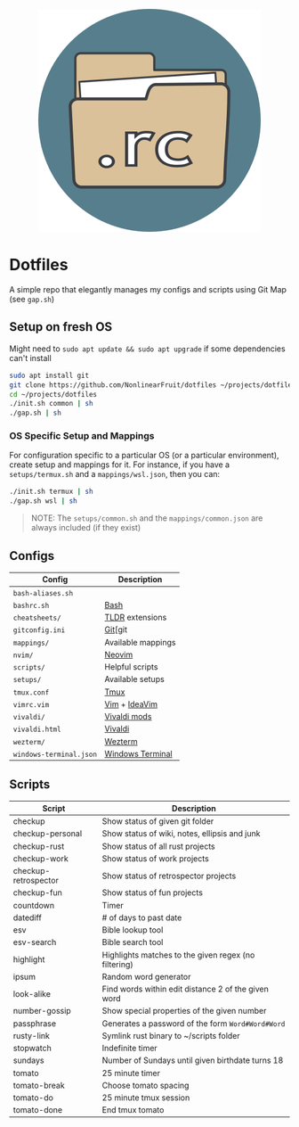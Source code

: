 <p align="center">
  <img src=".icon.png" alt="dotfiles icon" width="400" height="400"/>
</p>

# Dotfiles

A simple repo that elegantly manages my configs and scripts using Git Map (see `gap.sh`)

## Setup on fresh OS

Might need to `sudo apt update && sudo apt upgrade` if some dependencies can't install

```sh
sudo apt install git
git clone https://github.com/NonlinearFruit/dotfiles ~/projects/dotfiles
cd ~/projects/dotfiles
./init.sh common | sh
./gap.sh | sh
```

### OS Specific Setup and Mappings

For configuration specific to a particular OS (or a particular environment), create setup and mappings for it. For instance, if you have a `setups/termux.sh` and a `mappings/wsl.json`, then you can:
```sh
./init.sh termux | sh
./gap.sh wsl | sh
```

> NOTE: The `setups/common.sh` and the `mappings/common.json` are always included (if they exist)

## Configs

| Config                | Description                                  |
| ---                   | ---                                          |
| `bash-aliases.sh` |  |
| `bashrc.sh` | [Bash][bash] |
| `cheatsheets/` | [TLDR][tldr] extensions |
| `gitconfig.ini` | [Git][git |
| `mappings/` | Available mappings |
| `nvim/` | [Neovim][nvim] |
| `scripts/` | Helpful scripts |
| `setups/` | Available setups |
| `tmux.conf` | [Tmux][tmux] |
| `vimrc.vim` | [Vim][vim] + [IdeaVim][ideavim] |
| `vivaldi/` | [Vivaldi mods][vivaldi-mods] |
| `vivaldi.html` | [Vivaldi][vivaldi] |
| `wezterm/` | [Wezterm][wezterm] |
| `windows-terminal.json` | [Windows Terminal][windowsterminal] |

## Scripts

| Script               | Description                                          |
| ---                  | ---                                                  |
| checkup              | Show status of given git folder                      |
| checkup-personal     | Show status of wiki, notes, ellipsis and junk        |
| checkup-rust         | Show status of all rust projects                     |
| checkup-work         | Show status of work projects                         |
| checkup-retrospector | Show status of retrospector projects                 |
| checkup-fun          | Show status of fun projects                          |
| countdown            | Timer                                                |
| datediff             | # of days to past date                               |
| esv                  | Bible lookup tool                                    |
| esv-search           | Bible search tool                                    |
| highlight            | Highlights matches to the given regex (no filtering) |
| ipsum                | Random word generator                                |
| look-alike           | Find words within edit distance 2 of the given word  |
| number-gossip        | Show special properties of the given number          |
| passphrase           | Generates a password of the form `Word#Word#Word`    |
| rusty-link           | Symlink rust binary to ~/scripts folder              |
| stopwatch            | Indefinite timer                                     |
| sundays              | Number of Sundays until given birthdate turns 18     |
| tomato               | 25 minute timer                                      |
| tomato-break         | Choose tomato spacing                                |
| tomato-do            | 25 minute tmux session                               |
| tomato-done          | End tmux tomato                                      |

[bash]: https://savannah.gnu.org/projects/bash/
[git]: https://git-scm.com/docs
[ideavim]: https://github.com/JetBrains/ideavim
[nvim]: https://github.com/neovim/neovim
[tldr]: https://github.com/dbrgn/tealdeer
[tmux]: https://github.com/tmux/tmux
[vim]: https://github.com/vim/vim
[vivaldi]: https://vivaldi.com
[vivaldi-mods]: https://forum.vivaldi.net/category/52/modifications
[wezterm]: https://github.com/wez/wezterm
[windowsterminal]: https://github.com/microsoft/terminal
